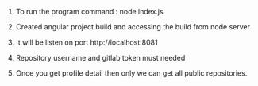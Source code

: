 1. To run the program
   command : node index.js

2. Created angular project build and accessing the build from node server

3. It will be listen on port http://localhost:8081

4. Repository username and gitlab token must needed

5. Once you get profile detail then only we can get all public repositories. 